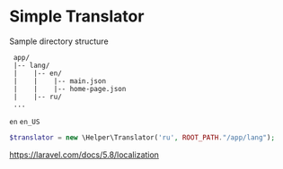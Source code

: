 # Simple Translator

Sample directory structure

```shell
 app/
 |-- lang/
 |    |-- en/
 |    |    |-- main.json
 |    |    |-- home-page.json
 |    |-- ru/
 ...
```

``en`` ``en_US``


```php
$translator = new \Helper\Translator('ru', ROOT_PATH."/app/lang");
```

https://laravel.com/docs/5.8/localization